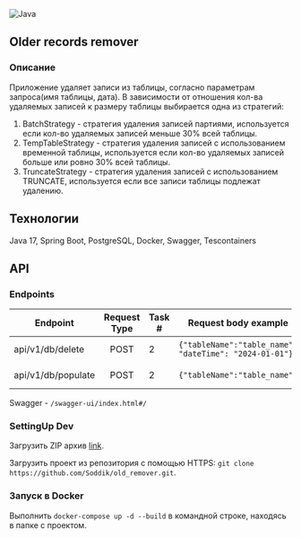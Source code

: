 ![Java](https://img.shields.io/badge/java-%23ED8B00.svg)

## Older records remover

### Описание

Приложение удаляет записи из таблицы, согласно параметрам запроса(имя таблицы, дата).
В зависимости от отношения кол-ва удаляемых записей к размеру таблицы выбирается одна из стратегий:

1. BatchStrategy - стратегия удаления записей партиями, используется если кол-во удаляемых записей меньше 30% всей
   таблицы.
2. TempTableStrategy - стратегия удаления записей с использованием временной таблицы, используется если кол-во удаляемых
   записей больше или ровно 30% всей таблицы.
3. TruncateStrategy - стратегия удаления записей с использованием TRUNCATE, используется если все записи таблицы
   подлежат удалению.

## Технологии

Java 17, Spring Boot, PostgreSQL, Docker, Swagger, Tescontainers

## API

### Endpoints

| Endpoint              | Request Type | Task # | Request body example                                   | Response code |                    Description |
|-----------------------|:------------:|--------|--------------------------------------------------------|---------------|-------------------------------:|
| api/v1/db/delete      |     POST     | 2      | `{"tableName":"table_name", "dateTime": "2024-01-01"}` | 200           |            Delete data from db |
| api/v1/db/populate    |     POST     | 2      | `{"tableName":"table_name"}`                           | 201           |          Populate db with data |

Swagger - `/swagger-ui/index.html#/`

### SettingUp Dev

Загрузить ZIP архив [link](https://github.com/Soddik/old_remover/archive/refs/heads/master.zip).

Загрузить проект из репозитория с помощью HTTPS:
`git clone https://github.com/Soddik/old_remover.git`.

### Запуск в Docker

Выполнить `docker-compose up -d --build` в командной строке, находясь в папке с проектом.
